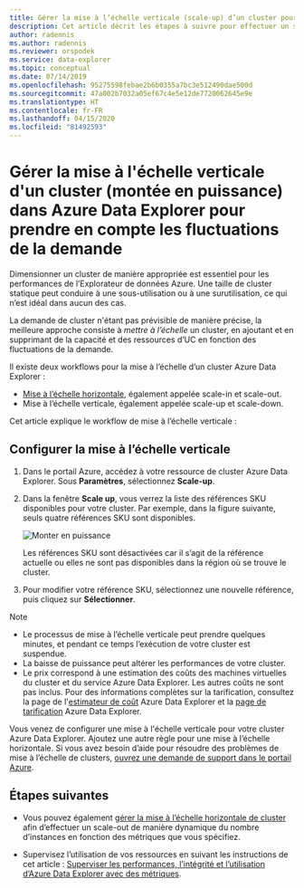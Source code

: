 ```yaml
---
title: Gérer la mise à l’échelle verticale (scale-up) d’un cluster pour répondre à la demande dans Azure Data Explorer
description: Cet article décrit les étapes à suivre pour effectuer un scale-up et un scale-down de la taille d’un cluster Azure Data Explorer en fonction des fluctuations de la demande.
author: radennis
ms.author: radennis
ms.reviewer: orspodek
ms.service: data-explorer
ms.topic: conceptual
ms.date: 07/14/2019
ms.openlocfilehash: 95275598febae2b6b0355a7bc3e512490dae500d
ms.sourcegitcommit: 47a002b7032a05ef67c4e5e12de7720062645e9e
ms.translationtype: HT
ms.contentlocale: fr-FR
ms.lasthandoff: 04/15/2020
ms.locfileid: "81492593"
---
```

# <a name="manage-cluster-vertical-scaling-scale-up-in-azure-data-explorer-to-accommodate-changing-demand"></a>Gérer la mise à l'échelle verticale d'un cluster (montée en puissance) dans Azure Data Explorer pour prendre en compte les fluctuations de la demande

Dimensionner un cluster de manière appropriée est essentiel pour les performances de l’Explorateur de données Azure. Une taille de cluster statique peut conduire à une sous-utilisation ou à une surutilisation, ce qui n’est idéal dans aucun des cas.

La demande de cluster n'étant pas prévisible de manière précise, la meilleure approche consiste à *mettre à l’échelle* un cluster, en ajoutant et en supprimant de la capacité et des ressources d’UC en fonction des fluctuations de la demande. 

Il existe deux workflows pour la mise à l’échelle d’un cluster Azure Data Explorer :

* [Mise à l’échelle horizontale](manage-cluster-horizontal-scaling.md), également appelée scale-in et scale-out.
* Mise à l’échelle verticale, également appelée scale-up et scale-down.

Cet article explique le workflow de mise à l’échelle verticale :

## <a name="configure-vertical-scaling"></a>Configurer la mise à l’échelle verticale

1. Dans le portail Azure, accédez à votre ressource de cluster Azure Data Explorer. Sous **Paramètres**, sélectionnez **Scale-up**.

1. Dans la fenêtre **Scale up**, vous verrez la liste des références SKU disponibles pour votre cluster. Par exemple, dans la figure suivante, seuls quatre références SKU sont disponibles.

    ![Monter en puissance](media/manage-cluster-vertical-scaling/scale-up.png)

    Les références SKU sont désactivées car il s’agit de la référence actuelle ou elles ne sont pas disponibles dans la région où se trouve le cluster.

1. Pour modifier votre référence SKU, sélectionnez une nouvelle référence, puis cliquez sur **Sélectionner**.

> [!NOTE]
> * Le processus de mise à l’échelle verticale peut prendre quelques minutes, et pendant ce temps l’exécution de votre cluster est suspendue. 
> * La baisse de puissance peut altérer les performances de votre cluster.
> * Le prix correspond à une estimation des coûts des machines virtuelles du cluster et du service Azure Data Explorer. Les autres coûts ne sont pas inclus. Pour des informations complètes sur la tarification, consultez la page de l'[estimateur de coût](https://dataexplorer.azure.com/AzureDataExplorerCostEstimator.html) Azure Data Explorer et la [page de tarification](https://azure.microsoft.com/pricing/details/data-explorer/) Azure Data Explorer.

Vous venez de configurer une mise à l'échelle verticale pour votre cluster Azure Data Explorer. Ajoutez une autre règle pour une mise à l’échelle horizontale. Si vous avez besoin d’aide pour résoudre des problèmes de mise à l’échelle de clusters, [ouvrez une demande de support dans le portail Azure](https://portal.azure.com/#blade/Microsoft_Azure_Support/HelpAndSupportBlade/overview).

## <a name="next-steps"></a>Étapes suivantes

* Vous pouvez également [gérer la mise à l’échelle horizontale de cluster](manage-cluster-horizontal-scaling.md) afin d’effectuer un scale-out de manière dynamique du nombre d’instances en fonction des métriques que vous spécifiez.

* Supervisez l’utilisation de vos ressources en suivant les instructions de cet article : [Superviser les performances, l’intégrité et l’utilisation d’Azure Data Explorer avec des métriques](using-metrics.md).

